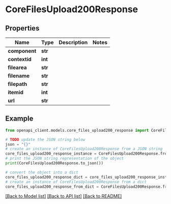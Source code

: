 # CoreFilesUpload200Response


## Properties

Name | Type | Description | Notes
------------ | ------------- | ------------- | -------------
**component** | **str** |  | 
**contextid** | **int** |  | 
**filearea** | **str** |  | 
**filename** | **str** |  | 
**filepath** | **str** |  | 
**itemid** | **int** |  | 
**url** | **str** |  | 

## Example

```python
from openapi_client.models.core_files_upload200_response import CoreFilesUpload200Response

# TODO update the JSON string below
json = "{}"
# create an instance of CoreFilesUpload200Response from a JSON string
core_files_upload200_response_instance = CoreFilesUpload200Response.from_json(json)
# print the JSON string representation of the object
print(CoreFilesUpload200Response.to_json())

# convert the object into a dict
core_files_upload200_response_dict = core_files_upload200_response_instance.to_dict()
# create an instance of CoreFilesUpload200Response from a dict
core_files_upload200_response_from_dict = CoreFilesUpload200Response.from_dict(core_files_upload200_response_dict)
```
[[Back to Model list]](../README.md#documentation-for-models) [[Back to API list]](../README.md#documentation-for-api-endpoints) [[Back to README]](../README.md)



